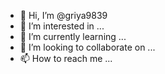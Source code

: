 - 👋 Hi, I’m @griya9839
- 👀 I’m interested in ...
- 🌱 I’m currently learning ...
- 💞️ I’m looking to collaborate on ...
- 📫 How to reach me ...

<!---
griya9839/griya9839 is a ✨ special ✨ repository because its `README.md` (this file) appears on your GitHub profile.
You can click the Preview link to take a look at your changes.
--->
